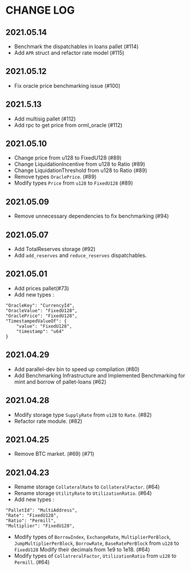 # CHANGE LOG


## 2021.05.14
- Benchmark the dispatchables in loans pallet (#114)
- Add `APR` struct and refactor rate model (#115)

## 2021.05.12
- Fix oracle price benchmarking issue (#100)

## 2021.5.13
- Add multisig pallet (#112)
- Add rpc to get price from orml_oracle (#112)

## 2021.05.10
- Change price from u128 to FixedU128 (#89)
- Change LiquidationIncentive from u128 to Ratio (#89)
- Change LiquidationThreshold from u128 to Ratio (#89)
- Remove types `OraclePrice`. (#89)
- Modify types `Price` from `u128` to `FixedU128` (#89)

## 2021.05.09
- Remove unnecessary dependencies to fix benchmarking (#94)

## 2021.05.07
- Add TotalReserves storage (#92)
- Add `add_reserves` and `reduce_reserves` dispatchables.

## 2021.05.01
- Add prices pallet(#73)
- Add new types :
```
"OracleKey": "CurrencyId",
"OracleValue": "FixedU128",
"OraclePrice": "FixedU128",
"TimestampedValueOf": {
    "value": "FixedU128",
    "timestamp": "u64"
}
```

## 2021.04.29
- Add parallel-dev bin to speed up compilation (#80)
- Add Benchmarking Infrastructure and Implemented Benchmarking for mint and borrow of pallet-loans (#62)

## 2021.04.28
- Modify storage type `SupplyRate` from `u128` to `Rate`. (#82)
- Refactor rate module. (#82)

## 2021.04.25
- Remove BTC market. (#69) (#71)

## 2021.04.23
- Rename storage `CollateralRate` to `CollateralFactor`. (#64)
- Rename storage `UtilityRate` to `UtilizationRatio`. (#64)
- Add new types :

```
"PalletId": "MultiAddress",
"Rate": "FixedU128",
"Ratio": "Permill",
"Multiplier": "FixedU128",
```

- Modify types of `BorrowIndex`, `ExchangeRate`, `MultiplierPerBlock`, `JumpMultiplierPerBlock`, `BorrowRate`, `BaseRatePerBlock` from `u128` to `FixedU128` Modify their decimals from 1e9 to 1e18. (#64)
- Modify types of `CollatreralFactor`, `UtilizationRatio` from `u128` to `Permill`. (#64)
